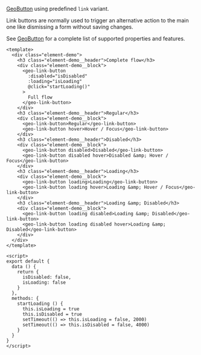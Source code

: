 [GeoButton](./#/Elements/GeoButton) using predefined `link` variant.

Link buttons are normally used to trigger an alternative action to the main
one like dismissing a form without saving changes.

See [GeoButton](./#/Elements/GeoButton) for a complete list of
supported properties and features.

```vue
<template>
  <div class="element-demo">
    <h3 class="element-demo__header">Complete flow</h3>
    <div class="element-demo__block">
      <geo-link-button
        :disabled="isDisabled"
        :loading="isLoading"
        @click="startLoading()"
      >
        Full flow
      </geo-link-button>
    </div>
    <h3 class="element-demo__header">Regular</h3>
    <div class="element-demo__block">
      <geo-link-button>Regular</geo-link-button>
      <geo-link-button hover>Hover / Focus</geo-link-button>
    </div>
    <h3 class="element-demo__header">Disabled</h3>
    <div class="element-demo__block">
      <geo-link-button disabled>Disabled</geo-link-button>
      <geo-link-button disabled hover>Disabled &amp; Hover / Focus</geo-link-button>
    </div>
    <h3 class="element-demo__header">Loading</h3>
    <div class="element-demo__block">
      <geo-link-button loading>Loading</geo-link-button>
      <geo-link-button loading hover>Loading &amp; Hover / Focus</geo-link-button>
    </div>
    <h3 class="element-demo__header">Loading &amp; Disabled</h3>
    <div class="element-demo__block">
      <geo-link-button loading disabled>Loading &amp; Disabled</geo-link-button>
      <geo-link-button loading disabled hover>Loading &amp; Disabled</geo-link-button>
    </div>
  </div>
</template>

<script>
export default {
  data () {
    return {
      isDisabled: false,
      isLoading: false
    }
  },
  methods: {
    startLoading () {
      this.isLoading = true
      this.isDisabled = true
      setTimeout(() => this.isLoading = false, 2000)
      setTimeout(() => this.isDisabled = false, 4000)
    }
  }
}
</script>
```
